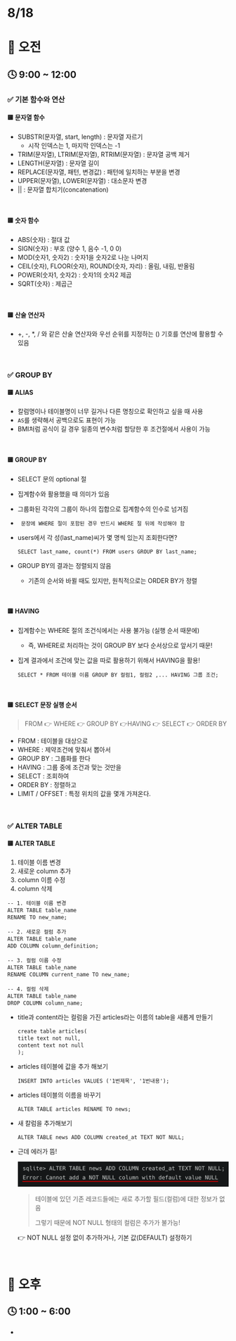 # 8/18

# 🌇 오전

## 🕓 9:00 ~ 12:00

### ✅ 기본 함수와 연산

#### 🟨 문자열 함수

- SUBSTR(문자열, start, length) : 문자열 자르기
  - 시작 인덱스는 1, 마지막 인덱스는 -1
- TRIM(문자열), LTRIM(문자열), RTRIM(문자열) : 문자열 공백 제거
- LENGTH(문자열) : 문자열 길이
- REPLACE(문자열, 패턴, 변경값) : 패턴에 일치하는 부분을 변경
- UPPER(문자열), LOWER(문자열) : 대소문자 변경
- || : 문자열 합치기(concatenation)

<br>



#### 🟨 숫자 함수

- ABS(숫자) : 절대 값
- SIGN(숫자) : 부호 (양수 1, 음수 -1, 0 0)
- MOD(숫자1, 숫자2) : 숫자1을 숫자2로 나눈 나머지
- CEIL(숫자), FLOOR(숫자), ROUND(숫자, 자리) : 올림, 내림, 반올림
- POWER(숫자1, 숫자2) : 숫자1의 숫자2 제곱
- SQRT(숫자) : 제곱근

<br>



#### 🟨 산술 연산자

- +, -, *, / 와 같은 산술 연산자와 우선 순위를 지정하는 () 기호를 연산에 활용할 수 있음

<br>



### ✅ GROUP BY

#### 🟨 ALIAS

- 칼럼명이나 테이블명이 너무 길거나 다른 명칭으로 확인하고 싶을 때 사용
- `AS`를 생략해서 공백으로도 표현이 가능
- BMI처럼 공식이 길 경우 일종의 변수처럼 할당한 후 조건절에서 사용이 가능

<br>



#### 🟨 GROUP BY

- SELECT 문의 optional 절
- 집계함수와 활용했을 때 의미가 있음
- 그룹화된 각각의 그룹이 하나의 집합으로 집계함수의 인수로 넘겨짐
- ` 문장에 WHERE 절이 포함된 경우 반드시 WHERE 절 뒤에 작성해야 함`

- users에서 각 성(last_name)씨가 몇 명씩 있는지 조회한다면?

  ```sqlite
  SELECT last_name, count(*) FROM users GROUP BY last_name;
  ```

- GROUP BY의 결과는 정렬되지 않음
  - 기존의 순서와 바뀔 때도 있지만, 원칙적으로는 ORDER BY가 정렬

<br>



#### 🟨 HAVING

- 집계함수는 WHERE 절의 조건식에서는 사용 불가능 (실행 순서 때문에)

  - 즉, WHERE로 처리하는 것이 GROUP BY 보다 순서상으로 앞서기 때문!

- 집계 결과에서 조건에 맞는 값을 따로 활용하기 위해서 HAVING을 활용!

  ```sqlite
  SELECT * FROM 테이블 이름 GROUP BY 컬럼1, 컬럼2 ,... HAVING 그룹 조건;
  ```

<br>



#### 🟨 SELECT 문장 실행 순서

> FROM 👉 WHERE 👉 GROUP BY 👉HAVING 👉 SELECT 👉 ORDER BY

- FROM : 테이블을 대상으로
- WHERE : 제약조건에 맞춰서 뽑아서
- GROUP BY : 그룹화를 한다
- HAVING : 그룹 중에 조건과 맞는 것만을
- SELECT : 조회하여
- ORDER BY : 정렬하고
- LIMIT / OFFSET : 특정 위치의 값을 몇개 가져온다.

<br>



### ✅ ALTER TABLE

#### 🟨 ALTER TABLE

1. 테이블 이름 변경
2. 새로운 column 추가
3. column 이름 수정
4. column 삭제

```sqlite
-- 1. 테이블 이름 변경
ALTER TABLE table_name
RENAME TO new_name;

-- 2. 새로운 컬럼 추가
ALTER TABLE table_name
ADD COLUMN column_definition;

-- 3. 컬럼 이름 수정
ALTER TABLE table_name
RENAME COLUMN current_name TO new_name;

-- 4. 컬럼 삭제
ALTER TABLE table_name
DROP COLUMN column_name;
```

- title과 content라는 컬럼을 가진 articles라는 이름의 table을 새롭게 만들기

  ```sqlite
  create table articles(
  title text not null,
  content text not null
  );
  ```

- articles 테이블에 값을 추가 해보기

  ```sqlite
  INSERT INTO articles VALUES ('1번제목', '1번내용');
  ```

- articles 테이블의 이름을 바꾸기

  ```sqlite
  ALTER TABLE articles RENAME TO news;
  ```

- 새 칼럼을 추가해보기

  ```sqlite
  ALTER TABLE news ADD COLUMN created_at TEXT NOT NULL;
  ```

- 근데 에러가 뜸!

  ![image-20220818143731781](Database_220818.assets/image-20220818143731781.png)

  > 테이블에 있던 기존 레코드들에는 새로 추가할 필드(컬럼)에 대한 정보가 없음
  >
  > 그렇기 때문에 NOT NULL 형태의 컬럼은 추가가 불가능!

  👉 NOT NULL 설정 없이 추가하거나, 기본 값(DEFAULT) 설정하기

<br>




# 🌆 오후

## 🕓 1:00 ~ 6:00

- 
